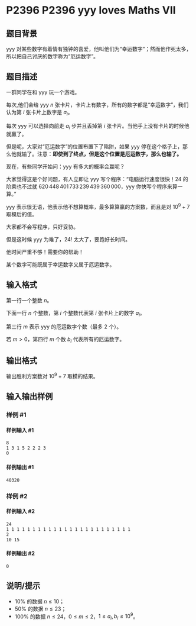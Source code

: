 # P2396 P2396 yyy loves Maths VII

## 题目背景

yyy 对某些数字有着情有独钟的喜爱，他叫他们为“幸运数字”；然而他作死太多，所以把自己讨厌的数字称为“厄运数字”。

## 题目描述

一群同学在和 yyy 玩一个游戏。

每次,他们会给 yyy $n$ 张卡片，卡片上有数字，所有的数字都是“幸运数字”，我们认为第 $i$ 张卡片上数字是 $a_{i}$。

每次 yyy 可以选择向前走 $a_{i}$ 步并且丢掉第 $i$ 张卡片。当他手上没有卡片的时候他就赢了。

但是呢，大家对“厄运数字”的位置布置下了陷阱，如果 yyy 停在这个格子上，那么他就输了。注意：**即使到了终点，但是这个位置是厄运数字，那么也输了。**

现在，有些同学开始问：yyy 有多大的概率会赢呢？

大家觉得这是个好问题，有人立即让 yyy 写个程序：“电脑运行速度很快！$24$ 的阶乘也不过就 $620\,448\,401\,733\,239\,439\,360\,000$，yyy 你快写个程序来算一算。”

yyy 表示很无语，他表示他不想算概率，最多算算赢的方案数，而且是对 $10^9+7$ 取模后的值。

大家都不会写程序，只好妥协。

但是这时候 yyy 为难了，$24!$ 太大了，要跑好长时间。

他时间严重不够！需要你的帮助！

某个数字可能既属于幸运数字又属于厄运数字。

## 输入格式

第一行一个整数 $n$。 

下面一行 $n$ 个整数，第 $i$ 个整数代表第 $i$ 张卡片上的数字 $a_i$。

第三行 $m$ 表示 yyy 的厄运数字个数（最多 $2$ 个）。

若 $m>0$，第四行 $m$ 个数 $b_i$ 代表所有的厄运数字。

## 输出格式

输出胜利方案数对 $10^9+7$ 取模的结果。

## 输入输出样例

### 样例 #1

#### 样例输入 #1

```
8
1 3 1 5 2 2 2 3
0
```

#### 样例输出 #1

```
40320
```

### 样例 #2

#### 样例输入 #2

```
24
1 1 1 1 1 1 1 1 1 1 1 1 1 1 1 1 1 1 1 1 1 1 1 1
2
10 15
```

#### 样例输出 #2

```
0
```

## 说明/提示

- $10\%$ 的数据 $n \leq 10$；
- $50\%$ 的数据 $n \leq 23$；
- $100\%$ 的数据 $n \leq 24$，$0\le m\le 2$，$1\le a_i,b_i\le 10^9$。
